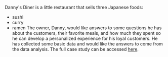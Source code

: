 Danny's Diner is a little restaurant that sells three Japanese foods:

* sushi
* curry
* ramen
The owner, Danny, would like answers to some questions he has about the customers, their favorite meals, and how much they spent so he can develop a personalized experience for his loyal customers. He has collected some basic data and would like the answers to come from the data analysis.
The full case study can be accessed [here](https://8weeksqlchallenge.com/case-study-1/).
